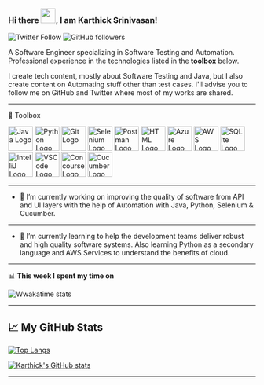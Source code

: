 ### Hi there <img src="https://raw.githubusercontent.com/MartinHeinz/MartinHeinz/master/wave.gif" width="30px">, I am Karthick Srinivasan!

![Twitter Follow](https://img.shields.io/twitter/follow/angrybuddha24?style=social) ![GitHub followers](https://img.shields.io/github/followers/karthick-git?style=social)

A Software Engineer specializing in Software Testing and Automation. Professional experience in the technologies listed in the **toolbox** below.

I create tech content, mostly about Software Testing and Java, but I also create content on Automating stuff other than test cases. I'll advise you to follow me on GitHub and Twitter where most of my works are shared. 

---

🧰 Toolbox

<img src=https://cdn.worldvectorlogo.com/logos/java.svg alt="Java Logo" width="50" height="50"/> <img src=https://cdn.worldvectorlogo.com/logos/python-4.svg alt="Python Logo" width="50" height="50"/> <img src=https://cdn.worldvectorlogo.com/logos/git-icon.svg alt="Git Logo" width="50" height="50"/> <img src=https://cdn.worldvectorlogo.com/logos/selenium-logo.svg alt="Selenium Logo" width="50" height="50"/> <img src=https://seeklogo.com/images/P/postman-logo-F43375A2EB-seeklogo.com.png alt="Postman Logo" width="50" height="50"/> <img src=https://cdn.worldvectorlogo.com/logos/html5.svg alt="HTML Logo" width="50" height="50"/> <img src=https://cdn.worldvectorlogo.com/logos/azure-1.svg alt="Azure Logo" width="50" height="50"/> <img src=https://cdn.worldvectorlogo.com/logos/aws-2.svg alt="AWS Logo" width="50" height="50"/> <img src=https://cdn.worldvectorlogo.com/logos/sqlite.svg alt="SQLite Logo" width="50" height="50"/> <img src=https://cdn.worldvectorlogo.com/logos/intellij-idea-1.svg alt="IntelliJ Logo" width="50" height="50"/> <img src=https://cdn.worldvectorlogo.com/logos/visual-studio-code-1.svg alt="VSCode Logo" width="50" height="50"/> <img src=https://cdn.worldvectorlogo.com/logos/concourse-1.svg alt="Concourse Logo" width="50" height="50"/> <img src=https://cdn.worldvectorlogo.com/logos/cucumber.svg alt="Cucumber Logo" width="50" height="50"/> 

---

- 🔭 I’m currently working on improving the quality of software from API and UI layers with the help of Automation with Java, Python, Selenium & Cucumber.

---

- 🌱 I’m currently learning to help the development teams deliver robust and high quality software systems. Also learning Python as a secondary language and AWS Services to understand the benefits of cloud.

---

📊 **This week I spent my time on**

![Wwakatime stats](https://github-readme-stats-taupe-two.vercel.app/api/wakatime?username=karthickash&hide_title=true&hide_border=true&langs_count=5)

---

## &#x1f4c8; My GitHub Stats

[![Top Langs](https://github-readme-stats.vercel.app/api/top-langs/?username=karthick-git&hide=java,html,css&theme=radical)](https://github.com/karthick-git/github-readme-stats)

[![Karthick's GitHub stats](https://github-readme-stats.vercel.app/api?username=karthick-git&theme=radical)](https://github.com/karthick-git/github-readme-stats)

---

<!--
**karthick-git/karthick-git** is a ✨ _special_ ✨ repository because its `README.md` (this file) appears on your GitHub profile.

Here are some ideas to get you started:

- 👯 I’m looking to collaborate on ...
- 🤔 I’m looking for help with ...
- 💬 Ask me about ...
- 📫 How to reach me: ...
- 😄 Pronouns: ...
- ⚡ Fun fact: ...
-->
